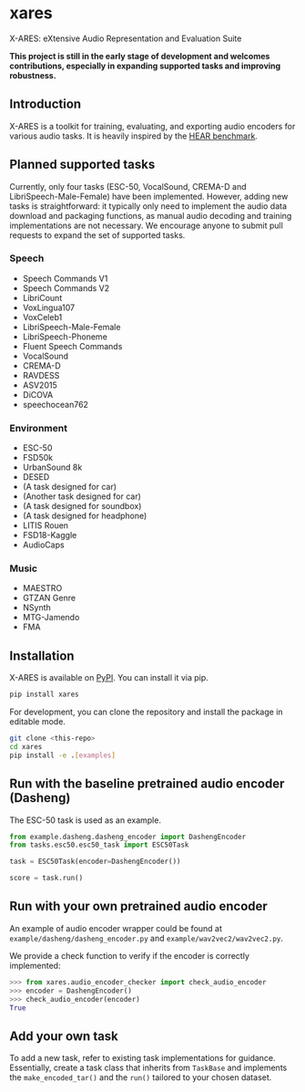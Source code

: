 # xares

X-ARES: eXtensive Audio Representation and Evaluation Suite

**This project is still in the early stage of development and welcomes contributions, especially in expanding supported tasks and improving robustness.**

## Introduction

X-ARES is a toolkit for training, evaluating, and exporting audio encoders for various audio tasks. It is heavily inspired by the [HEAR benchmark](https://hearbenchmark.com/).

## Planned supported tasks

Currently, only four tasks (ESC-50, VocalSound, CREMA-D and LibriSpeech-Male-Female) have been implemented. However, adding new tasks is straightforward: it typically only need to implement the audio data download and packaging functions, as manual audio decoding and training implementations are not necessary. We encourage anyone to submit pull requests to expand the set of supported tasks.

### Speech

- Speech Commands V1
- Speech Commands V2
- LibriCount
- VoxLingua107
- VoxCeleb1
- LibriSpeech-Male-Female
- LibriSpeech-Phoneme
- Fluent Speech Commands
- VocalSound
- CREMA-D
- RAVDESS
- ASV2015
- DiCOVA
- speechocean762

### Environment

- ESC-50
- FSD50k
- UrbanSound 8k
- DESED
- (A task designed for car)
- (Another task designed for car)
- (A task designed for soundbox)
- (A task designed for headphone)
- LITIS Rouen
- FSD18-Kaggle
- AudioCaps

### Music

- MAESTRO
- GTZAN Genre
- NSynth
- MTG-Jamendo
- FMA

## Installation

X-ARES is available on [PyPI](https://pypi.org/project/xares/). You can install it via pip.

```bash
pip install xares
```

For development, you can clone the repository and install the package in editable mode.

```bash
git clone <this-repo>
cd xares
pip install -e .[examples]
```

## Run with the baseline pretrained audio encoder (Dasheng)

The ESC-50 task is used as an example.

```python
from example.dasheng.dasheng_encoder import DashengEncoder
from tasks.esc50.esc50_task import ESC50Task

task = ESC50Task(encoder=DashengEncoder())

score = task.run()
```

## Run with your own pretrained audio encoder

An example of audio encoder wrapper could be found at `example/dasheng/dasheng_encoder.py` and `example/wav2vec2/wav2vec2.py`.

We provide a check function to verify if the encoder is correctly implemented:

```python
>>> from xares.audio_encoder_checker import check_audio_encoder
>>> encoder = DashengEncoder()
>>> check_audio_encoder(encoder)
True
```

## Add your own task

To add a new task, refer to existing task implementations for guidance. Essentially, create a task class that inherits from `TaskBase` and implements the `make_encoded_tar()` and the `run()` tailored to your chosen dataset.
